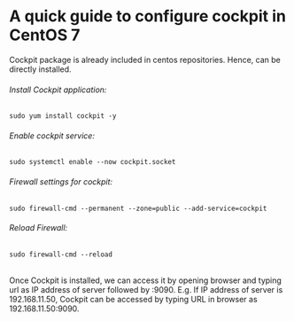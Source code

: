 <h1>A quick guide to configure cockpit in CentOS 7</h1>
<p>Cockpit package is already included in centos repositories. Hence, can be directly installed.</p>
<h6>Install Cockpit application:</h6>
<code>sudo yum install cockpit -y</code>
<h6>Enable cockpit service:</h6>
<code>sudo systemctl enable --now cockpit.socket</code>
<h6>Firewall settings for cockpit:</h6>
<code>sudo firewall-cmd --permanent --zone=public --add-service=cockpit</code>
<h6>Reload Firewall:</h6>
<code>sudo firewall-cmd --reload</code>
<br><br>
<p>Once Cockpit is installed, we can access it by opening browser and typing url as IP address of server followed by :9090. E.g. If IP address of server is 192.168.11.50, Cockpit can be accessed by typing URL in browser as 192.168.11.50:9090.</p>
